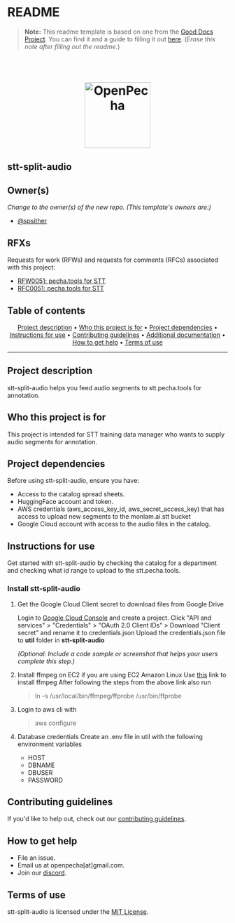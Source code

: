 # README

> **Note:** This readme template is based on one from the [Good Docs Project](https://thegooddocsproject.dev). You can find it and a guide to filling it out [here](https://gitlab.com/tgdp/templates/-/tree/main/readme). (_Erase this note after filling out the readme._)

<h1 align="center">
  <br>
  <a href="https://openpecha.org"><img src="https://avatars.githubusercontent.com/u/82142807?s=400&u=19e108a15566f3a1449bafb03b8dd706a72aebcd&v=4" alt="OpenPecha" width="150"></a>
  <br>
</h1>

## stt-split-audio

## Owner(s)

_Change to the owner(s) of the new repo. (This template's owners are:)_
- [@spsither](https://github.com/spsither)

## RFXs
Requests for work (RFWs) and requests for comments (RFCs) associated with this project:
* [RFW0051: pecha.tools for STT](https://github.com/OpenPecha/Requests/issues/175)
* [RFC0051: pecha.tools for STT](https://github.com/OpenPecha/Requests/issues/214)

## Table of contents
<p align="center">
  <a href="#project-description">Project description</a> •
  <a href="#who-this-project-is-for">Who this project is for</a> •
  <a href="#project-dependencies">Project dependencies</a> •
  <a href="#instructions-for-use">Instructions for use</a> •
  <a href="#contributing-guidelines">Contributing guidelines</a> •
  <a href="#additional-documentation">Additional documentation</a> •
  <a href="#how-to-get-help">How to get help</a> •
  <a href="#terms-of-use">Terms of use</a>
</p>
<hr>

## Project description

stt-split-audio helps you feed audio segments to stt.pecha.tools for annotation.


## Who this project is for
This project is intended for STT training data manager who wants to supply audio segments for annotation.


## Project dependencies
Before using stt-split-audio, ensure you have:
* Access to the catalog spread sheets.
* HuggingFace account and token.
* AWS credentials (aws_access_key_id, aws_secret_access_key) that has access to upload new segments to the monlam.ai.stt bucket
* Google Cloud account with access to the audio files in the catalog.


## Instructions for use
Get started with stt-split-audio by checking the catalog for a department and checking what id range to upload to the stt.pecha.tools.


### Install stt-split-audio
1. Get the Google Cloud Client secret to download files from Google Drive 

    Login to [Google Cloud Console](https://console.cloud.google.com/) and create a project.
   Click "API and services" > "Credentials" > "OAuth 2.0 Client IDs" > Download "Client secret" and rename it to credentials.json
   Upload the credentials.json file to **util** folder in **stt-split-audio**
    
    _(Optional: Include a code sample or screenshot that helps your users complete this step.)_

2. Install ffmpeg on EC2 if you are using EC2 Amazon Linux
    Use [this](https://www.maskaravivek.com/post/how-to-install-ffmpeg-on-ec2-running-amazon-linux/) link to install ffmpeg
    After following the steps from the above link also run 
    > ln -s /usr/local/bin/ffmpeg/ffprobe /usr/bin/ffprobe

3. Login to aws cli with 
    > aws configure

4. Database credentials 
    Create an .env file in util with the following environment variables 
    - HOST
    - DBNAME
    - DBUSER
    - PASSWORD
    
## Contributing guidelines
If you'd like to help out, check out our [contributing guidelines](/CONTRIBUTING.md).


## How to get help
* File an issue.
* Email us at openpecha[at]gmail.com.
* Join our [discord](https://discord.com/invite/7GFpPFSTeA).


## Terms of use
stt-split-audio is licensed under the [MIT License](/LICENSE.md).
